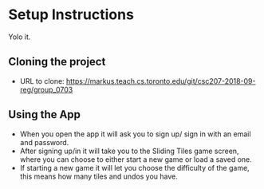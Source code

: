 # Setup Instructions

Yolo it.

## Cloning the project

* URL to clone: https://markus.teach.cs.toronto.edu/git/csc207-2018-09-reg/group_0703

## Using the App

* When you open the app it will ask you to sign up/ sign in with an email and password.
* After signing up/in it will take you to the Sliding Tiles game screen, where you can choose to either start a new game or load a saved one.
* If starting a new game it will let you choose the difficulty of the game, this means how many tiles and undos you have.
